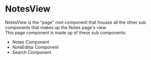 # NotesView
NotesView is the "page" root component that houses all the other sub components that makes up the Notes page's view.  
This page component is made up of these sub components:
- Notes Component
- NoteEditor Component
- Search Component